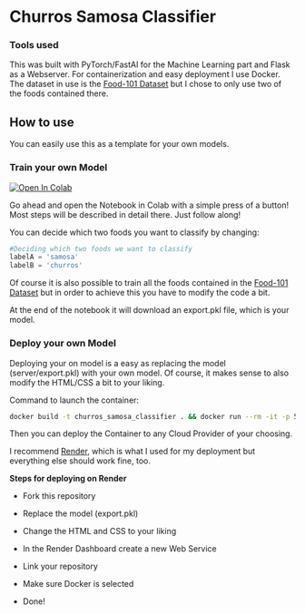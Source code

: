 # Churros Samosa Classifier

### Tools used

This was built with PyTorch/FastAI for the Machine Learning part and Flask as a Webserver. For containerization and easy deployment I use Docker. The dataset in use is the [Food-101 Dataset](https://data.vision.ee.ethz.ch/cvl/datasets_extra/food-101/) but I chose to only use two of the foods contained there.

## How to use

You can easily use this as a template for your own models.

### Train your own Model

[![Open In Colab](https://colab.research.google.com/assets/colab-badge.svg)](https://colab.research.google.com/github/Sebastian-Schuchmann/ChurrorsSamosaClassifier/blob/main/Train_a_Food_Model.ipynb)

Go ahead and open the Notebook in Colab with a simple press of a button! Most steps will be described in detail there. Just follow along!

You can decide which two foods you want to classify by changing:

```python
#Deciding which two foods we want to classify
labelA = 'samosa'
labelB = 'churros'
```

Of course it is also possible to train all the foods contained in the [Food-101 Dataset](https://data.vision.ee.ethz.ch/cvl/datasets_extra/food-101/) but in order to achieve this you have to modify the code a bit.

At the end of the notebook it will download an export.pkl file, which is your model. 

### Deploy your own Model

Deploying your on model is a easy as replacing the model (server/export.pkl) with your own model. Of course, it makes sense to also modify the HTML/CSS a bit to your liking.

Command to launch the container:
```bash
docker build -t churros_samosa_classifier . && docker run --rm -it -p 5000:5000 churros_samosa_classifier
```

Then you can deploy the Container to any Cloud Provider of your choosing. 

I recommend [Render](https://render.com), which is what I used for my deployment but everything else should work fine, too. 



**Steps for deploying on Render**

- Fork this repository 

- Replace the model (export.pkl)

- Change the HTML and CSS to your liking

- In the Render Dashboard create a new Web Service

- Link your repository

- Make sure Docker is selected

- Done!
